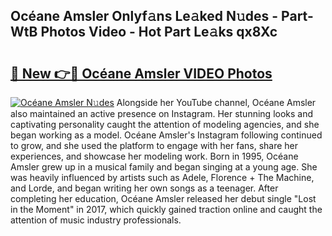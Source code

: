 ## Océane Amsler Onlyf𝚊ns Le𝚊ked N𝚞des - Part-WtB Photos Video - Hot Part Le𝚊ks qx8Xc

# <h2><a href="http://ac20501.deff.icu/?id=Oc%c3%a9ane+Amsler">🔗 New 👉🔴 Océane Amsler VIDEO Photos</a></h2>

[![Océane Amsler N𝚞des](https://i.imgur.com/rIISA9y.gif)](http://ac20501.deff.icu/?id=Oc%c3%a9ane+Amsler)
Alongside her YouTube channel, Océane Amsler also maintained an active presence on Instagram. Her stunning looks and captivating personality caught the attention of modeling agencies, and she began working as a model. Océane Amsler's Instagram following continued to grow, and she used the platform to engage with her fans, share her experiences, and showcase her modeling work. Born in 1995, Océane Amsler grew up in a musical family and began singing at a young age. She was heavily influenced by artists such as Adele, Florence + The Machine, and Lorde, and began writing her own songs as a teenager. After completing her education, Océane Amsler released her debut single "Lost in the Moment" in 2017, which quickly gained traction online and caught the attention of music industry professionals.
